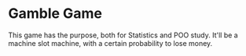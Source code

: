 # Gamble Game
This game has the purpose, both for Statistics and POO study.
It'll be a machine slot machine, with a certain probability to lose money.